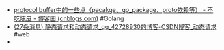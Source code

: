 - [protocol buffer中的一些点（pacakge、go_package、proto依赖等） - 不吃陈皮 - 博客园 (cnblogs.com)](https://www.cnblogs.com/zhangcaiwang/p/15755264.html) #Golang
- [(27条消息) 静态请求和动态请求_qq_42728930的博客-CSDN博客_动态请求](https://blog.csdn.net/qq_42728930/article/details/106379118) #web
-